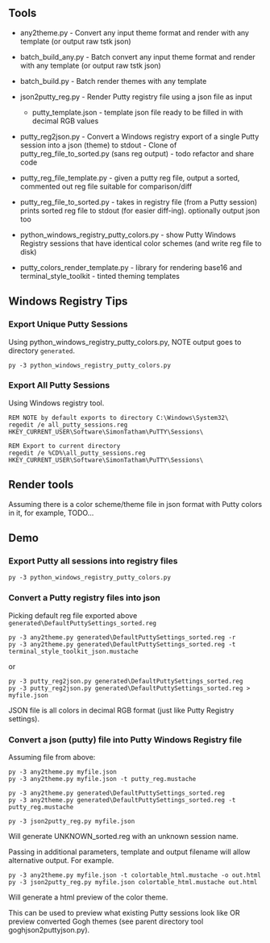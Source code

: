 
## Tools

  * any2theme.py - Convert any input theme format and render with any template (or output raw tstk json)
  * batch_build_any.py - Batch convert any input theme format and render with any template (or output raw tstk json)
  * batch_build.py - Batch render themes with any template
  * json2putty_reg.py - Render Putty registry file using a json file as input
      * putty_template.json - template json file ready to be filled in with decimal RGB values
  * putty_reg2json.py - Convert a Windows registry export of a single Putty session into a json (theme) to stdout - Clone of putty_reg_file_to_sorted.py (sans reg output) - todo refactor and share code
  * putty_reg_file_template.py - given a putty reg file, output a sorted, commented out reg file suitable for comparison/diff
  * putty_reg_file_to_sorted.py - takes in registry file (from a Putty session) prints sorted reg file to stdout (for easier diff-ing). optionally output json too
  * python_windows_registry_putty_colors.py - show Putty Windows Registry sessions that have identical color schemes (and write reg file to disk)

  * putty_colors_render_template.py - library for rendering base16 and terminal_style_toolkit - tinted theming templates

## Windows Registry Tips

### Export Unique Putty Sessions


Using python_windows_registry_putty_colors.py, NOTE output goes to directory `generated`.

    py -3 python_windows_registry_putty_colors.py


### Export All Putty Sessions

Using Windows registry tool.

    REM NOTE by default exports to directory C:\Windows\System32\
    regedit /e all_putty_sessions.reg HKEY_CURRENT_USER\Software\SimonTatham\PuTTY\Sessions\

    REM Export to current directory
    regedit /e %CD%\all_putty_sessions.reg HKEY_CURRENT_USER\Software\SimonTatham\PuTTY\Sessions\

## Render tools

Assuming there is a color scheme/theme file in json format with Putty colors in it, for example, TODO...


## Demo

### Export Putty all sessions into registry files

    py -3 python_windows_registry_putty_colors.py

### Convert a Putty registry files into json

Picking default reg file exported above `generated\DefaultPuttySettings_sorted.reg`

    py -3 any2theme.py generated\DefaultPuttySettings_sorted.reg -r
    py -3 any2theme.py generated\DefaultPuttySettings_sorted.reg -t terminal_style_toolkit_json.mustache

or

    py -3 putty_reg2json.py generated\DefaultPuttySettings_sorted.reg
    py -3 putty_reg2json.py generated\DefaultPuttySettings_sorted.reg > myfile.json

JSON file is all colors in decimal RGB format (just like Putty Registry settings).

### Convert a json (putty) file into Putty Windows Registry file

Assuming file from above:

    py -3 any2theme.py myfile.json
    py -3 any2theme.py myfile.json -t putty_reg.mustache

    py -3 any2theme.py generated\DefaultPuttySettings_sorted.reg
    py -3 any2theme.py generated\DefaultPuttySettings_sorted.reg -t putty_reg.mustache

    py -3 json2putty_reg.py myfile.json

Will generate UNKNOWN_sorted.reg with an unknown session name.

Passing in additional parameters, template and output filename will allow alternative output.
For example.

    py -3 any2theme.py myfile.json -t colortable_html.mustache -o out.html
    py -3 json2putty_reg.py myfile.json colortable_html.mustache out.html

Will generate a html preview of the color theme.

This can be used to preview what existing Putty sessions look like OR preview converted Gogh themes (see parent directory tool goghjson2puttyjson.py).
